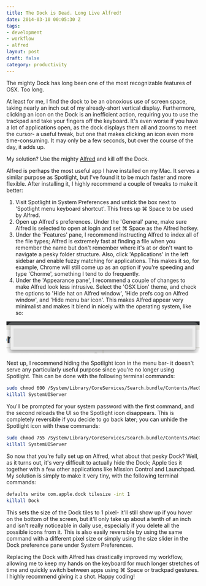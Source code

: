 ```yaml
---
title: The Dock is Dead. Long Live Alfred!
date: 2014-03-10 00:05:30 Z
tags:
- development
- workflow
- alfred
layout: post
draft: false
category: productivity
---
```


The mighty Dock has long been one of the most recognizable features of OSX.  Too long.

At least for me, I find the dock to be an obnoxious use of screen space, taking nearly an inch out of my already-short vertical display.  Furthermore, clicking an icon on the Dock is an inefficient action, requiring you to use the trackpad and take your fingers off the keyboard.  It's even worse if you have a lot of applications open, as the dock displays them all and zooms to meet the cursor- a useful tweak, but one that makes clicking an icon even more time-consuming.  It may only be a few seconds, but over the course of the day, it adds up.

My solution?  Use the mighty [Alfred](http://www.alfredapp.com/) and kill off the Dock.

Alfred is perhaps the most useful app I have installed on my Mac.  It serves a similar purpose as Spotlight, but I've found it to be much faster and more flexible.  After installing it, I highly recommend a couple of tweaks to make it better:

1. Visit Spotlight in System Preferences and untick the box next to 'Spotlight menu keyboard shortcut'.  This frees up ⌘ Space to be used by Alfred.
2. Open up Alfred's preferences.  Under the 'General' pane, make sure Alfred is selected to open at login and set ⌘ Space as the Alfred hotkey.  
3. Under the 'Features' pane, I recommend instructing Alfred to index all of the file types; Alfred is extremely fast at finding a file when you remember the name but don't remember where it's at or don't want to navigate a pesky folder structure.  Also, click 'Applications' in the left sidebar and enable fuzzy matching for applications.  This makes it so, for example, Chrome will still come up as an option if you're speeding and type 'Chorme', something I tend to do frequently.
4. Under the 'Appearance pane', I recommend a couple of changes to make Alfred look less intrusive.  Select the 'OSX Lion' theme, and check the options to 'Hide hat on Alfred window', 'Hide prefs cog on Alfred window', and 'Hide menu bar icon'.  This makes Alfred appear very minimalist and makes it blend in nicely with the operating system, like so:

![Screenshot of Alfred](./alfred.png)

Next up, I recommend hiding the Spotlight icon in the menu bar- it doesn't serve any particularly useful purpose since you're no longer using Spotlight.  This can be done with the following terminal commands:

```bash
sudo chmod 600 /System/Library/CoreServices/Search.bundle/Contents/MacOS/Search
killall SystemUIServer
```
    
You'll be prompted for your system password with the first command, and the second reloads the UI so the Spotlight icon disappears.  This is completely reversible if you decide to go back later; you can unhide the Spotlight icon with these commands:

```bash
sudo chmod 755 /System/Library/CoreServices/Search.bundle/Contents/MacOS/Search
killall SystemUIServer
```
    
So now that you're fully set up on Alfred, what about that pesky Dock?  Well, as it turns out, it's very difficult to actually hide the Dock; Apple ties it together with a few other applications like Mission Control and Launchpad.  My solution is simply to make it very tiny, with the following terminal commands:

```bash
defaults write com.apple.dock tilesize -int 1
killall Dock
```
    
This sets the size of the Dock tiles to 1 pixel- it'll still show up if you hover on the bottom of the screen, but it'll only take up about a tenth of an inch and isn't really noticeable in daily use, especially if you delete all the possible icons from it.  This is also easily reversible by using the same command with a different pixel size or simply using the size slider in the Dock preference pane under System Preferences.

Replacing the Dock with Alfred has drastically improved my workflow, allowing me to keep my hands on the keyboard for much longer stretches of time and quickly switch between apps using ⌘ Space or trackpad gestures.  I highly recommend giving it a shot.  Happy coding!
